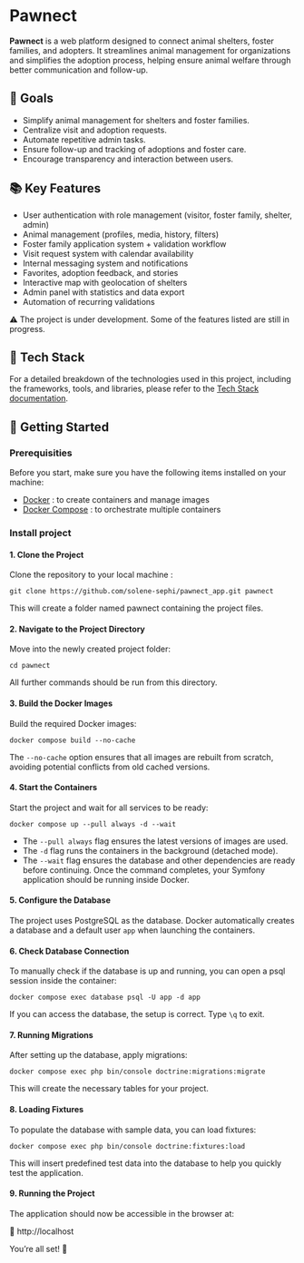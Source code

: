 # Pawnect

**Pawnect** is a web platform designed to connect animal shelters, foster families, and adopters. It streamlines animal management for organizations and simplifies the adoption process, helping ensure animal welfare through better communication and follow-up.

## 🚀 Goals

- Simplify animal management for shelters and foster families.
- Centralize visit and adoption requests.
- Automate repetitive admin tasks.
- Ensure follow-up and tracking of adoptions and foster care.
- Encourage transparency and interaction between users.

## 📚 Key Features

- User authentication with role management (visitor, foster family, shelter, admin)
- Animal management (profiles, media, history, filters)
- Foster family application system + validation workflow
- Visit request system with calendar availability
- Internal messaging system and notifications
- Favorites, adoption feedback, and stories
- Interactive map with geolocation of shelters
- Admin panel with statistics and data export
- Automation of recurring validations

⚠️ The project is under development. Some of the features listed are still in progress.

## 🧰 Tech Stack

For a detailed breakdown of the technologies used in this project, including the frameworks, tools, and libraries, please refer to the [Tech Stack documentation](doc/stack.md).

## 🔧 Getting Started

### Prerequisities

Before you start, make sure you have the following items installed on your machine:

- [Docker](https://docs.docker.com/engine/install/) : to create containers and manage images
- [Docker Compose](https://docs.docker.com/compose/install/) : to orchestrate multiple containers

### Install project

#### 1. Clone the Project

Clone the repository to your local machine :

```
git clone https://github.com/solene-sephi/pawnect_app.git pawnect
```

This will create a folder named pawnect containing the project files.

#### 2. Navigate to the Project Directory

Move into the newly created project folder:

```
cd pawnect
```

All further commands should be run from this directory.

#### 3. Build the Docker Images

Build the required Docker images:

```
docker compose build --no-cache
```

The `--no-cache` option ensures that all images are rebuilt from scratch, avoiding potential conflicts from old cached versions.

#### 4. Start the Containers

Start the project and wait for all services to be ready:

```
docker compose up --pull always -d --wait
```

- The `--pull always` flag ensures the latest versions of images are used.
- The `-d` flag runs the containers in the background (detached mode).
- The `--wait` flag ensures the database and other dependencies are ready before continuing.
  Once the command completes, your Symfony application should be running inside Docker.

#### 5. Configure the Database

The project uses PostgreSQL as the database. Docker automatically creates a database and a default user `app` when launching the containers.

#### 6. Check Database Connection

To manually check if the database is up and running, you can open a psql session inside the container:

```
docker compose exec database psql -U app -d app
```

If you can access the database, the setup is correct. Type `\q` to exit.

#### 7. Running Migrations

After setting up the database, apply migrations:

```
docker compose exec php bin/console doctrine:migrations:migrate
```

This will create the necessary tables for your project.

#### 8. Loading Fixtures

To populate the database with sample data, you can load fixtures:

```
docker compose exec php bin/console doctrine:fixtures:load
```

This will insert predefined test data into the database to help you quickly test the application.

#### 9. Running the Project

The application should now be accessible in the browser at:

🔗 http://localhost

You’re all set! 🚀
